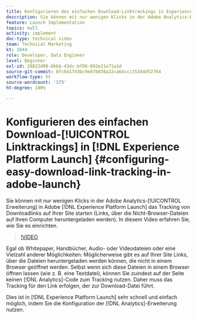 ```yaml
---
title: Konfigurieren des einfachen Download-Linktrackings in Experience Platform Launch
description: Sie können mit nur wenigen Klicks in der Adobe Analytics-Erweiterung in Experience Platform Launch das Tracking von Downloadlinks auf Ihrer Site starten (Links, über die Nicht-Browser-Dateien auf Ihren Computer heruntergeladen werden). In diesem Video erfahren Sie, wie Sie es einrichten.
feature: Launch Implementation
topics: null
activity: implement
doc-type: technical video
team: Technical Marketing
kt: 1844
role: Developer, Data Engineer
level: Beginner
exl-id: 28822d90-6bbb-43dc-bf98-892e21e71a1d
source-git-commit: 8fc641743bc9e07b838a22ca64ccc15344d52764
workflow-type: ht
source-wordcount: '173'
ht-degree: 100%

---
```


# Konfigurieren des einfachen Download-[!UICONTROL Linktrackings] in [!DNL Experience Platform Launch] {#configuring-easy-download-link-tracking-in-adobe-launch}

Sie können mit nur wenigen Klicks in der Adobe Analytics-[!UICONTROL Erweiterung] in Adobe [!DNL Experience Platform Launch] das Tracking von Downloadlinks auf Ihrer Site starten (Links, über die Nicht-Browser-Dateien auf Ihren Computer heruntergeladen werden). In diesem Video erfahren Sie, wie Sie es einrichten.

>[!VIDEO](https://video.tv.adobe.com/v/25762/?quality=12&learn=on)

Egal ob Whitepaper, Handbücher, Audio- oder Videodateien oder eine Vielzahl anderer Möglichkeiten: Möglicherweise gibt es auf Ihrer Site Links, über die Dateien heruntergeladen werden können, die nicht in einem Browser geöffnet werden. Selbst wenn sich diese Dateien in einem Browser öffnen lassen (wie z. B. eine Textdatei), können Sie zuindest auf der Seite keinen [!DNL Analytics]-Code zum Tracking nutzen. Daher muss das Tracking für den Link erfolgen, der zur Download-Datei führt.

Dies ist in [!DNL Experience Platform Launch] sehr schnell und einfach möglich, indem Sie die Konfiguration der [!DNL Analytics]-Erweiterung nutzen.
